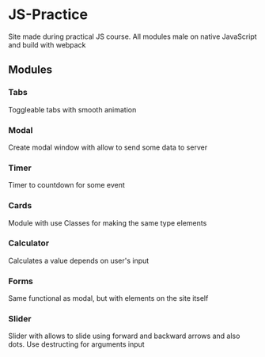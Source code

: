 # JS-Practice
Site made during practical JS course. All modules male on native JavaScript and build with webpack

## Modules 

### Tabs

Toggleable tabs with smooth animation

### Modal

Create modal window with allow to send some data to server

### Timer

Timer to countdown for some event

### Cards

Module with use Classes for making the same type elements

### Calculator

Calculates a value depends on user's input 

### Forms 

Same functional as modal, but with elements on the site itself

### Slider

Slider with allows to slide using forward and backward arrows and also dots. Use destructing for arguments input
